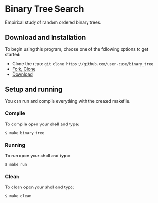 # Binary Tree Search

Empirical study of random ordered binary trees.

## Download and Installation
To begin using this program, choose one of the following options to get started:
* Clone the repo: `git clone https://github.com/user-cube/binary_tree`
* [Fork, Clone](https://github.com/user-cube/binary_tree)
* [Download](https://github.com/user-cube/binary_tree/archive/master.zip)

## Setup and running
You can run and compile everything with the created makefile.

### Compile
To compile open your shell and type:
```
$ make binary_tree
```

### Running 
To run open your shell and type:
```
$ make run
```

### Clean
To clean open your shell and type:
```
$ make clean
```
